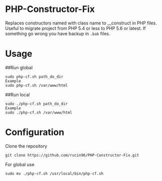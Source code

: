 # PHP-Constructor-Fix
Replaces constructors named with class name to __construct in PHP files.
Useful to migrate project from PHP 5.4 or less to PHP 5.6 or latest.
If something go wrong you have backup in `.bak` files.

# Usage
##Run global
```
sudo php-cf.sh path_do_dir
Example
sudo php-cf.sh /var/www/html
```

##Run local
```
sudo ./php-cf.sh path_do_dir
Example
sudo ./php-cf.sh /var/www/html
```

# Configuration
Clone the repository
```
git clone https://github.com/rucin96/PHP-Constructor-Fix.git
```

For global use
```
sudo mv ./php-cf.sh /usr/local/bin/php-cf.sh
```